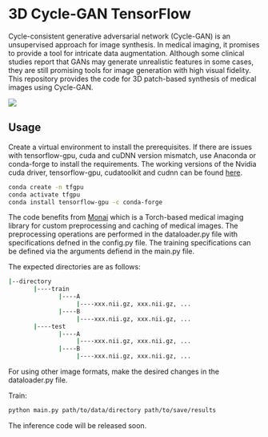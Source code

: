 # 3D Cycle-GAN TensorFlow

Cycle-consistent generative adversarial network (Cycle-GAN) is an unsupervised approach for image synthesis. In medical imaging, it promises to provide a tool for intricate data augmentation. Although some clinical studies report that GANs may generate unrealistic features in some cases, they are still promising tools for image generation with high visual fidelity. This repository provides the code for 3D patch-based synthesis of medical images using Cycle-GAN. 

![](https://github.com/rekalantar/CycleGAN3D_Tensorflow/blob/main/images/contrastremoval.gif)

## Usage
Create a virtual environment to install the prerequisites. If there are issues with tensorflow-gpu, cuda and cuDNN version mismatch, use Anaconda or conda-forge to install the requirements. The working versions of the Nvidia cuda driver, tensorflow-gpu, cudatoolkit and cudnn can be found [here](https://medium.com/@rekalantar/gpu-enabled-tensorflow-pytorch-setup-without-manually-installing-cuda-and-cudnn-conda-forge-52cf43b6ddd6). 

```bash
conda create -n tfgpu
conda activate tfgpu
conda install tensorflow-gpu -c conda-forge
```

The code benefits from [Monai](https://monai.io/) which is a Torch-based medical imaging library for custom preprocessing and caching of medical images. The preprocessing operations are performed in the dataloader.py file with specifications defned in the config.py file. The training specifications can be defined via the arguments defiend in the main.py file.

The expected directories are as follows:

```bash
|--directory
       |----train
              |----A
                   |----xxx.nii.gz, xxx.nii.gz, ...
              |----B
                   |----xxx.nii.gz, xxx.nii.gz, ...
       |----test
              |----A
                   |----xxx.nii.gz, xxx.nii.gz, ...
              |----B
                   |----xxx.nii.gz, xxx.nii.gz, ...
```

For using other image formats, make the desired changes in the dataloader.py file.

Train:
```bash
python main.py path/to/data/directory path/to/save/results
```

The inference code will be released soon.
